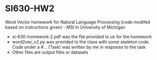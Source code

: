 # SI630-HW2
Word Vector homework for Natural Language Processing (code modifed based on instructions given) - MSI in University of Michigan

- si-630-homework-2.pdf was the file provided to us for the homework
- word2vec_v2.py was provided to the class with some skeleton code. Code under a #... (Task) was written by me in response to the task
- Other files are output files or datasets
